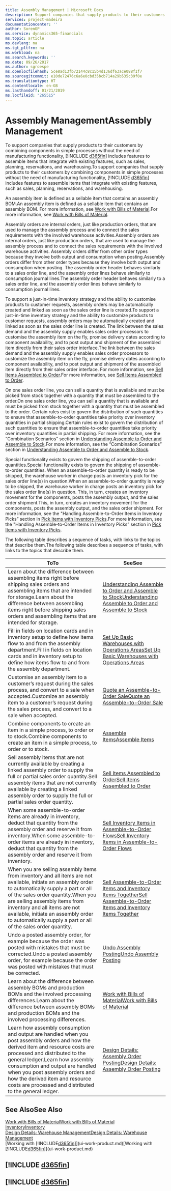 ```yaml
---
title: Assembly Management | Microsoft Docs
description: Support companies that supply products to their customers by combining components in simple processes without the need of manufacturing functionality but with features to assemble items that integrate with existing features, such as sales, planning, reservations, and warehousing.
services: project-madeira
documentationcenter: ''
author: SorenGP
ms.service: dynamics365-financials
ms.topic: article
ms.devlang: na
ms.tgt_pltfrm: na
ms.workload: na
ms.search.keywords: ''
ms.date: 09/26/2017
ms.author: sgroespe
ms.openlocfilehash: 5ce8ad13fb72144c8c15b4d136df63ace088f1f7
ms.sourcegitcommit: e10de72476c6a6e0cbd35bcb714a29b535c39f0e
ms.translationtype: HT
ms.contentlocale: en-GB
ms.lasthandoff: 01/21/2019
ms.locfileid: "265515"
---
```

# <a name="assembly-management"></a><span data-ttu-id="3cca4-103">Assembly Management</span><span class="sxs-lookup"><span data-stu-id="3cca4-103">Assembly Management</span></span>
<span data-ttu-id="3cca4-104">To support companies that supply products to their customers by combining components in simple processes without the need of manufacturing functionality, [!INCLUDE [d365fin](includes/d365fin_md.md)] includes features to assemble items that integrate with existing features, such as sales, planning, reservations, and warehousing.</span><span class="sxs-lookup"><span data-stu-id="3cca4-104">To support companies that supply products to their customers by combining components in simple processes without the need of manufacturing functionality, [!INCLUDE [d365fin](includes/d365fin_md.md)] includes features to assemble items that integrate with existing features, such as sales, planning, reservations, and warehousing.</span></span>  

 <span data-ttu-id="3cca4-105">An assembly item is defined as a sellable item that contains an assembly BOM.</span><span class="sxs-lookup"><span data-stu-id="3cca4-105">An assembly item is defined as a sellable item that contains an assembly BOM.</span></span> <span data-ttu-id="3cca4-106">For more information, see [Work with Bills of Material](inventory-how-work-BOMs.md).</span><span class="sxs-lookup"><span data-stu-id="3cca4-106">For more information, see [Work with Bills of Material](inventory-how-work-BOMs.md).</span></span>

 <span data-ttu-id="3cca4-107">Assembly orders are internal orders, just like production orders, that are used to manage the assembly process and to connect the sales requirements with the involved warehouse activities.</span><span class="sxs-lookup"><span data-stu-id="3cca4-107">Assembly orders are internal orders, just like production orders, that are used to manage the assembly process and to connect the sales requirements with the involved warehouse activities.</span></span> <span data-ttu-id="3cca4-108">Assembly orders differ from other order types because they involve both output and consumption when posting.</span><span class="sxs-lookup"><span data-stu-id="3cca4-108">Assembly orders differ from other order types because they involve both output and consumption when posting.</span></span> <span data-ttu-id="3cca4-109">The assembly order header behaves similarly to a sales order line, and the assembly order lines behave similarly to consumption journal lines.</span><span class="sxs-lookup"><span data-stu-id="3cca4-109">The assembly order header behaves similarly to a sales order line, and the assembly order lines behave similarly to consumption journal lines.</span></span>  

 <span data-ttu-id="3cca4-110">To support a just-in-time inventory strategy and the ability to customise products to customer requests, assembly orders may be automatically created and linked as soon as the sales order line is created.</span><span class="sxs-lookup"><span data-stu-id="3cca4-110">To support a just-in-time inventory strategy and the ability to customize products to customer requests, assembly orders may be automatically created and linked as soon as the sales order line is created.</span></span> <span data-ttu-id="3cca4-111">The link between the sales demand and the assembly supply enables sales order processors to customise the assembly item on the fly, promise delivery dates according to component availability, and to post output and shipment of the assembled item directly from their sales order interface.</span><span class="sxs-lookup"><span data-stu-id="3cca4-111">The link between the sales demand and the assembly supply enables sales order processors to customize the assembly item on the fly, promise delivery dates according to component availability, and to post output and shipment of the assembled item directly from their sales order interface.</span></span> <span data-ttu-id="3cca4-112">For more information, see [Sell Items Assembled to Order](assembly-how-to-sell-items-assembled-to-order.md).</span><span class="sxs-lookup"><span data-stu-id="3cca4-112">For more information, see [Sell Items Assembled to Order](assembly-how-to-sell-items-assembled-to-order.md).</span></span>  

 <span data-ttu-id="3cca4-113">On one sales order line, you can sell a quantity that is available and must be picked from stock together with a quantity that must be assembled to the order.</span><span class="sxs-lookup"><span data-stu-id="3cca4-113">On one sales order line, you can sell a quantity that is available and must be picked from stock together with a quantity that must be assembled to the order.</span></span> <span data-ttu-id="3cca4-114">Certain rules exist to govern the distribution of such quantities to ensure that assemble-to-order quantities take priority over inventory quantities in partial shipping.</span><span class="sxs-lookup"><span data-stu-id="3cca4-114">Certain rules exist to govern the distribution of such quantities to ensure that assemble-to-order quantities take priority over inventory quantities in partial shipping.</span></span> <span data-ttu-id="3cca4-115">For more information, see the “Combination Scenarios” section in [Understanding Assemble to Order and Assemble to Stock](assembly-assemble-to-order-or-assemble-to-stock.md).</span><span class="sxs-lookup"><span data-stu-id="3cca4-115">For more information, see the “Combination Scenarios” section in [Understanding Assemble to Order and Assemble to Stock](assembly-assemble-to-order-or-assemble-to-stock.md).</span></span>  

 <span data-ttu-id="3cca4-116">Special functionality exists to govern the shipping of assemble-to-order quantities.</span><span class="sxs-lookup"><span data-stu-id="3cca4-116">Special functionality exists to govern the shipping of assemble-to-order quantities.</span></span> <span data-ttu-id="3cca4-117">When an assemble-to-order quantity is ready to be shipped, the warehouse worker in charge posts an inventory pick for the sales order line(s) in question.</span><span class="sxs-lookup"><span data-stu-id="3cca4-117">When an assemble-to-order quantity is ready to be shipped, the warehouse worker in charge posts an inventory pick for the sales order line(s) in question.</span></span> <span data-ttu-id="3cca4-118">This, in turn, creates an inventory movement for the components, posts the assembly output, and the sales order shipment.</span><span class="sxs-lookup"><span data-stu-id="3cca4-118">This, in turn, creates an inventory movement for the components, posts the assembly output, and the sales order shipment.</span></span> <span data-ttu-id="3cca4-119">For more information, see the "Handling Assemble-to-Order Items in Inventory Picks” section in [Pick Items with Inventory Picks](warehouse-how-to-pick-items-with-inventory-picks.md).</span><span class="sxs-lookup"><span data-stu-id="3cca4-119">For more information, see the "Handling Assemble-to-Order Items in Inventory Picks” section in [Pick Items with Inventory Picks](warehouse-how-to-pick-items-with-inventory-picks.md).</span></span>

<span data-ttu-id="3cca4-120">The following table describes a sequence of tasks, with links to the topics that describe them.</span><span class="sxs-lookup"><span data-stu-id="3cca4-120">The following table describes a sequence of tasks, with links to the topics that describe them.</span></span>   

|<span data-ttu-id="3cca4-121">**To**</span><span class="sxs-lookup"><span data-stu-id="3cca4-121">**To**</span></span>|<span data-ttu-id="3cca4-122">**See**</span><span class="sxs-lookup"><span data-stu-id="3cca4-122">**See**</span></span>|  
|------------|-------------|  
|<span data-ttu-id="3cca4-123">Learn about the difference between assembling items right before shipping sales orders and assembling items that are intended for storage.</span><span class="sxs-lookup"><span data-stu-id="3cca4-123">Learn about the difference between assembling items right before shipping sales orders and assembling items that are intended for storage.</span></span>|[<span data-ttu-id="3cca4-124">Understanding Assemble to Order and Assemble to Stock</span><span class="sxs-lookup"><span data-stu-id="3cca4-124">Understanding Assemble to Order and Assemble to Stock</span></span>](assembly-assemble-to-order-or-assemble-to-stock.md)|
|<span data-ttu-id="3cca4-125">Fill in fields on location cards and in inventory setup to define how items flow to and from the assembly department.</span><span class="sxs-lookup"><span data-stu-id="3cca4-125">Fill in fields on location cards and in inventory setup to define how items flow to and from the assembly department.</span></span>|[<span data-ttu-id="3cca4-126">Set Up Basic Warehouses with Operations Areas</span><span class="sxs-lookup"><span data-stu-id="3cca4-126">Set Up Basic Warehouses with Operations Areas</span></span>](warehouse-how-to-set-up-basic-warehouses-with-operations-areas.md)|
|<span data-ttu-id="3cca4-127">Customise an assembly item to a customer’s request during the sales process, and convert to a sale when accepted.</span><span class="sxs-lookup"><span data-stu-id="3cca4-127">Customize an assembly item to a customer’s request during the sales process, and convert to a sale when accepted.</span></span>|[<span data-ttu-id="3cca4-128">Quote an Assemble-to-Order Sale</span><span class="sxs-lookup"><span data-stu-id="3cca4-128">Quote an Assemble-to-Order Sale</span></span>](assembly-how-to-quote-an-assemble-to-order-sale.md)|
|<span data-ttu-id="3cca4-129">Combine components to create an item in a simple process, to order or to stock.</span><span class="sxs-lookup"><span data-stu-id="3cca4-129">Combine components to create an item in a simple process, to order or to stock.</span></span>|[<span data-ttu-id="3cca4-130">Assemble Items</span><span class="sxs-lookup"><span data-stu-id="3cca4-130">Assemble Items</span></span>](assembly-how-to-assemble-items.md)|  
|<span data-ttu-id="3cca4-131">Sell assembly items that are not currently available by creating a linked assembly order to supply the full or partial sales order quantity.</span><span class="sxs-lookup"><span data-stu-id="3cca4-131">Sell assembly items that are not currently available by creating a linked assembly order to supply the full or partial sales order quantity.</span></span>|[<span data-ttu-id="3cca4-132">Sell Items Assembled to Order</span><span class="sxs-lookup"><span data-stu-id="3cca4-132">Sell Items Assembled to Order</span></span>](assembly-how-to-sell-items-assembled-to-order.md)|
|<span data-ttu-id="3cca4-133">When some assemble-to-order items are already in inventory, deduct that quantity from the assembly order and reserve it from inventory.</span><span class="sxs-lookup"><span data-stu-id="3cca4-133">When some assemble-to-order items are already in inventory, deduct that quantity from the assembly order and reserve it from inventory.</span></span>|[<span data-ttu-id="3cca4-134">Sell Inventory Items in Assemble-to-Order Flows</span><span class="sxs-lookup"><span data-stu-id="3cca4-134">Sell Inventory Items in Assemble-to-Order Flows</span></span>](assembly-how-to-sell-inventory-items-in-assemble-to-order-flows.md)|  
|<span data-ttu-id="3cca4-135">When you are selling assembly items from inventory and all items are not available, initiate an assembly order to automatically supply a part or all of the sales order quantity.</span><span class="sxs-lookup"><span data-stu-id="3cca4-135">When you are selling assembly items from inventory and all items are not available, initiate an assembly order to automatically supply a part or all of the sales order quantity.</span></span>|[<span data-ttu-id="3cca4-136">Sell Assemble-to-Order Items and Inventory Items Together</span><span class="sxs-lookup"><span data-stu-id="3cca4-136">Sell Assemble-to-Order Items and Inventory Items Together</span></span>](assembly-how-to-sell-assemble-to-order-items-and-inventory-items-together.md)|
|<span data-ttu-id="3cca4-137">Undo a posted assembly order, for example because the order was posted with mistakes that must be corrected.</span><span class="sxs-lookup"><span data-stu-id="3cca4-137">Undo a posted assembly order, for example because the order was posted with mistakes that must be corrected.</span></span>|[<span data-ttu-id="3cca4-138">Undo Assembly Posting</span><span class="sxs-lookup"><span data-stu-id="3cca4-138">Undo Assembly Posting</span></span>](assembly-how-to-undo-assembly-posting.md)|
|<span data-ttu-id="3cca4-139">Learn about the difference between assembly BOMs and production BOMs and the involved processing differences.</span><span class="sxs-lookup"><span data-stu-id="3cca4-139">Learn about the difference between assembly BOMs and production BOMs and the involved processing differences.</span></span>|[<span data-ttu-id="3cca4-140">Work with Bills of Material</span><span class="sxs-lookup"><span data-stu-id="3cca4-140">Work with Bills of Material</span></span>](inventory-how-work-BOMs.md)|
|<span data-ttu-id="3cca4-141">Learn how assembly consumption and output are handled when you post assembly orders and how the derived item and resource costs are processed and distributed to the general ledger.</span><span class="sxs-lookup"><span data-stu-id="3cca4-141">Learn how assembly consumption and output are handled when you post assembly orders and how the derived item and resource costs are processed and distributed to the general ledger.</span></span>|[<span data-ttu-id="3cca4-142">Design Details: Assembly Order Posting</span><span class="sxs-lookup"><span data-stu-id="3cca4-142">Design Details: Assembly Order Posting</span></span>](design-details-assembly-order-posting.md)|  

## <a name="see-also"></a><span data-ttu-id="3cca4-143">See Also</span><span class="sxs-lookup"><span data-stu-id="3cca4-143">See Also</span></span>  
[<span data-ttu-id="3cca4-144">Work with Bills of Material</span><span class="sxs-lookup"><span data-stu-id="3cca4-144">Work with Bills of Material</span></span>](inventory-how-work-BOMs.md)  
[<span data-ttu-id="3cca4-145">Inventory</span><span class="sxs-lookup"><span data-stu-id="3cca4-145">Inventory</span></span>](inventory-manage-inventory.md)  
[<span data-ttu-id="3cca4-146">Design Details: Warehouse Management</span><span class="sxs-lookup"><span data-stu-id="3cca4-146">Design Details: Warehouse Management</span></span>](design-details-warehouse-management.md)  
<span data-ttu-id="3cca4-147">[Working with [!INCLUDE[d365fin](includes/d365fin_md.md)]](ui-work-product.md)</span><span class="sxs-lookup"><span data-stu-id="3cca4-147">[Working with [!INCLUDE[d365fin](includes/d365fin_md.md)]](ui-work-product.md)</span></span>

## [!INCLUDE [d365fin](includes/free_trial_md.md)]  
## [!INCLUDE [d365fin](includes/training_link_md.md)]
